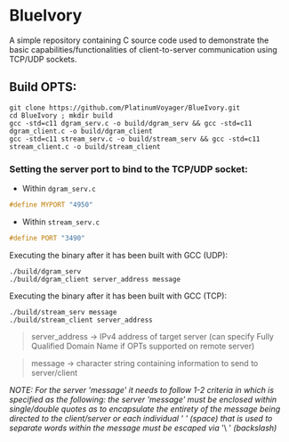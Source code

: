 # BlueIvory
A simple repository containing C source code used to demonstrate the basic capabilities/functionalities of client-to-server communication using TCP/UDP sockets.

## Build OPTS:
```
git clone https://github.com/PlatinumVoyager/BlueIvory.git
cd BlueIvory ; mkdir build
gcc -std=c11 dgram_serv.c -o build/dgram_serv && gcc -std=c11 dgram_client.c -o build/dgram_client
gcc -std=c11 stream_serv.c -o build/stream_serv && gcc -std=c11 stream_client.c -o build/stream_client
```
### Setting the server port to bind to the TCP/UDP socket:

* Within `dgram_serv.c`
```C
#define MYPORT "4950"
```

* Within `stream_serv.c`
```C
#define PORT "3490"
```

Executing the binary after it has been built with GCC (UDP):
```
./build/dgram_serv 
./build/dgram_client server_address message
```

Executing the binary after it has been built with GCC (TCP):
```
./build/stream_serv message
./build/stream_client server_address
```

> server_address -> IPv4 address of target server (can specify Fully Qualified Domain Name if OPTs supported on remote server)

> message -> character string containing information to send to server/client

*NOTE: For the server 'message' it needs to follow 1-2 criteria in which is specified as the following: the server 'message' must be enclosed within single/double quotes as to encapsulate the entirety of the message being directed to the client/server or each individual ' ' (space) that is used to separate words within the message must be escaped via* '\ ' *(backslash)*


